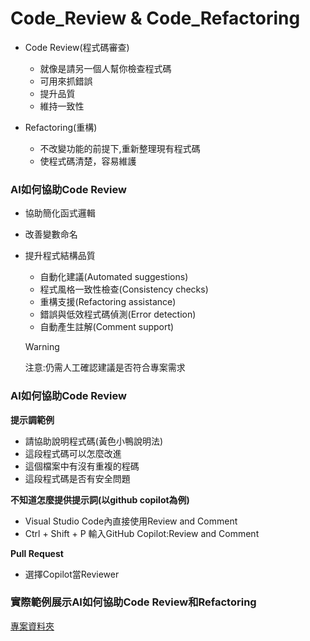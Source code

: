 # Code_Review & Code_Refactoring

- Code Review(程式碼審查)
	- 就像是請另一個人幫你檢查程式碼
	- 可用來抓錯誤
	- 提升品質
	- 維持一致性


- Refactoring(重構)
	- 不改變功能的前提下,重新整理現有程式碼
	- 使程式碼清楚，容易維護

### AI如何協助Code Review

- 協助簡化函式邏輯
- 改善變數命名
- 提升程式結構品質
	- 自動化建議(Automated suggestions)
	- 程式風格一致性檢查(Consistency checks)
	- 重構支援(Refactoring assistance)
	- 錯誤與低效程式碼偵測(Error detection)
	- 自動產生註解(Comment support)
	
	> [!WARNING]
	> 注意:仍需人工確認建議是否符合專案需求
	
### AI如何協助Code Review

**提示調範例**

- 請協助說明程式碼(黃色小鴨說明法)
- 這段程式碼可以怎麼改進
- 這個檔案中有沒有重複的程碼
- 這段程式碼是否有安全問題

**不知道怎麼提供提示詞(以github copilot為例)**

- Visual Studio Code內直接使用Review and Comment
- Ctrl + Shift + P 輸入GitHub Copilot:Review and Comment

**Pull Request**
- 選擇Copilot當Reviewer

### 實際範例展示AI如何協助Code Review和Refactoring
[專案資料夾](./code_review)